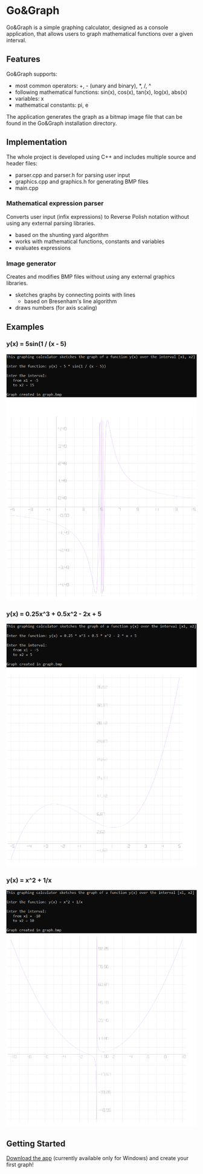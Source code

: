 # Go&Graph
Go&Graph is a simple graphing calculator, designed as a console application, that allows users to graph mathematical functions over a given interval.

## Features
Go&Graph supports:
* most common operators: +, - (unary and binary), *, /, ^
* following mathematical functions: sin(x), cos(x), tan(x), log(x), abs(x)
* variables: x
* mathematical constants: pi, e

The application generates the graph as a bitmap image file that can be found in the Go&Graph installation directory.

## Implementation
The whole project is developed using C++ and includes multiple source and header files:
* parser.cpp and parser.h for parsing user input
* graphics.cpp and graphics.h for generating BMP files
* main.cpp

### Mathematical expression parser
Converts user input (infix expressions) to Reverse Polish notation without using any external parsing libraries.
* based on the shunting yard algorithm
* works with mathematical functions, constants and variables
* evaluates expressions

### Image generator
Creates and modifies BMP files without using any external graphics libraries.
* sketches graphs by connecting points with lines
    - based on Bresenham's line algorithm
* draws numbers (for axis scaling)

## Examples
### y(x) = 5sin(1 / (x - 5)
![](https://github.com/dkm5000/GoAndGraph/blob/main/doc/examples/console_app_example1.png)
![](https://github.com/dkm5000/GoAndGraph/blob/main/doc/examples/graph_example1.png)
### y(x) = 0.25x^3 + 0.5x^2 - 2x + 5
![](https://github.com/dkm5000/GoAndGraph/blob/main/doc/examples/console_app_example2.png)
![](https://github.com/dkm5000/GoAndGraph/blob/main/doc/examples/graph_example2.png)
### y(x) = x^2 + 1/x
![](https://github.com/dkm5000/GoAndGraph/blob/main/doc/examples/console_app_example3.png)
![](https://github.com/dkm5000/GoAndGraph/blob/main/doc/examples/graph_example3.png)

## Getting Started
[Download the app](https://github.com/dkm5000/GoAndGraph/releases/tag/v1.0) (currently available only for Windows) and create your first graph!
